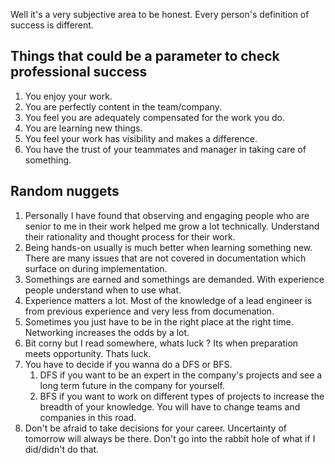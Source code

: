 Well it's a very subjective area to be honest. Every person's definition of success is different.

## Things that could be a parameter to check professional success

1. You enjoy your work.
2. You are perfectly content in the team/company.
3. You feel you are adequately compensated for the work you do.
4. You are learning new things.
5. You feel your work has visibility and makes a difference.
6. You have the trust of your teammates and manager in taking care of something.

## Random nuggets

1. Personally I have found that observing and engaging people who are senior to me in their work helped me grow a lot technically. Understand their rationality and thought process for their work.
2. Being hands-on usually is much better when learning something new. There are many issues that are not covered in documentation which surface on during implementation.
3. Somethings are earned and somethings are demanded. With experience people understand when to use what.
4. Experience matters a lot. Most of the knowledge of a lead engineer is from previous experience and very less from documenation.
5. Sometimes you just have to be in the right place at the right time. Networking increases the odds by a lot.
6. Bit corny but I read somewhere, whats luck ? Its when preparation meets opportunity. Thats luck.
7. You have to decide if you wanna do a DFS or BFS.
    1. DFS if you want to be an expert in the company's projects and see a long term future in the company for yourself.
    2. BFS if you want to work on different types of projects to increase the breadth of your knowledge. You will have to change teams and companies in this road.
8. Don't be afraid to take decisions for your career. Uncertainty of tomorrow will always be there. Don't go into the rabbit hole of what if I did/didn't do that.
